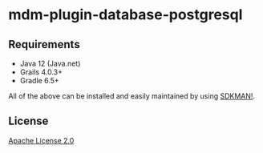 # mdm-plugin-database-postgresql

## Requirements

* Java 12 (Java.net)
* Grails 4.0.3+
* Gradle 6.5+

All of the above can be installed and easily maintained by using [SDKMAN!](https://sdkman.io/install).

## License

[Apache License 2.0](LICENSE)
